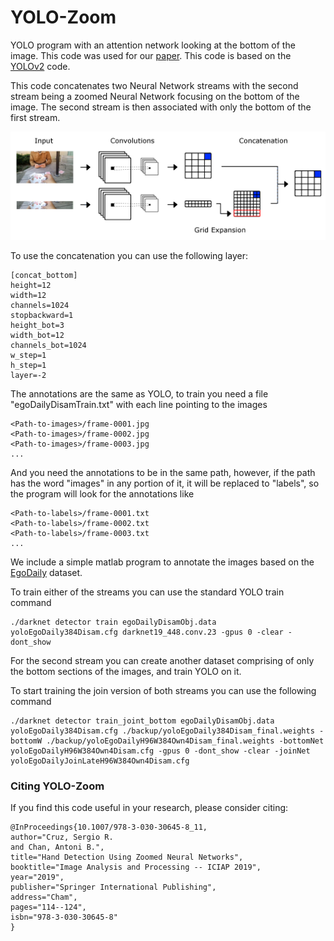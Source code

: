 # YOLO-Zoom
YOLO program with an attention network looking at the bottom of the image. This code was used for our [paper](https://link.springer.com/chapter/10.1007/978-3-030-30645-8_11). This code is based on the [YOLOv2](https://github.com/pjreddie/darknet) code.

This code concatenates two Neural Network streams with the second stream being a zoomed Neural Network focusing on the bottom of the image. The second stream is then associated with only the bottom of the first stream.

![GitHub Logo](streamConcat.png)

To use the concatenation you can use the following layer:

```
[concat_bottom]
height=12
width=12
channels=1024
stopbackward=1
height_bot=3
width_bot=12
channels_bot=1024
w_step=1
h_step=1
layer=-2
```

The annotations are the same as YOLO, to train you need a file "egoDailyDisamTrain.txt" with each line pointing to the images 

```
<Path-to-images>/frame-0001.jpg
<Path-to-images>/frame-0002.jpg
<Path-to-images>/frame-0003.jpg
...
```

And you need the annotations to be in the same path, however, if the path has the word "images" in any portion of it, it will be replaced to "labels", so the program will look for the annotations like 

```
<Path-to-labels>/frame-0001.txt
<Path-to-labels>/frame-0002.txt
<Path-to-labels>/frame-0003.txt
...
```

We include a simple matlab program to annotate the images based on the [EgoDaily](https://github.com/sercruzg/EgoDaily) dataset.

To train either of the streams you can use the standard YOLO train command 

```
./darknet detector train egoDailyDisamObj.data yoloEgoDaily384Disam.cfg darknet19_448.conv.23 -gpus 0 -clear -dont_show
```

For the second stream you can create another dataset comprising of only the bottom sections of the images, and train YOLO on it.

To start training the join version of both streams you can use the following command

```
./darknet detector train_joint_bottom egoDailyDisamObj.data yoloEgoDaily384Disam.cfg ./backup/yoloEgoDaily384Disam_final.weights -bottomW ./backup/yoloEgoDailyH96W384Own4Disam_final.weights -bottomNet yoloEgoDailyH96W384Own4Disam.cfg -gpus 0 -dont_show -clear -joinNet yoloEgoDailyJoinLateH96W384Own4Disam.cfg
```


### Citing YOLO-Zoom
If you find this code useful in your research, please consider citing:
```
@InProceedings{10.1007/978-3-030-30645-8_11,
author="Cruz, Sergio R.
and Chan, Antoni B.",
title="Hand Detection Using Zoomed Neural Networks",
booktitle="Image Analysis and Processing -- ICIAP 2019",
year="2019",
publisher="Springer International Publishing",
address="Cham",
pages="114--124",
isbn="978-3-030-30645-8"
}
```
